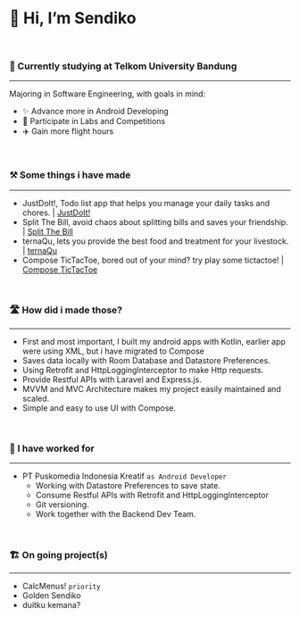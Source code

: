 # 👋 Hi, I’m Sendiko
<br>

###  🏫 Currently studying at Telkom University Bandung 
___
Majoring in Software Engineering, with goals in mind:
 - ✨ Advance more in Android Developing
 - 🧪 Participate in Labs and Competitions
 - ✈️ Gain more flight hours
<br>

### ⚒️ Some things i have made
___
 - JustDoIt!, Todo list app that helps you manage your daily tasks and chores. | [JustDoIt!](https://github.com/Sendiko/JustDoIt)
 - Split The Bill, avoid chaos about splitting bills and saves your friendship. | [Split The Bill](https://github.com/Sendiko/split-the-bill)
 - ternaQu, lets you provide the best food and treatment for your livestock. | [ternaQu](https://github.com/Sendiko/dncc-ternaqu)
 - Compose TicTacToe, bored out of your mind? try play some tictactoe! | [Compose TicTacToe](https://github.com/Sendiko/tictactoe-compose)
<br>

 ### 🛣️ How did i made those?
 ___
  - First and most important, I built my android apps with Kotlin, earlier app were using XML, but i have migrated to Compose 
  - Saves data locally with Room Database and Datastore Preferences.
  - Using Retrofit and HttpLoggingInterceptor to make Http requests.
  - Provide Restful APIs with Laravel and Express.js.
  - MVVM and MVC Architecture makes my project easily maintained and scaled.
  - Simple and easy to use UI with Compose.
<br>

  ### 🏢 I have worked for
  ___
  
   - PT Puskomedia Indonesia Kreatif ```as Android Developer```
     - Working with Datastore Preferences to save state.
     - Consume Restful APIs with Retrofit and HttpLoggingInterceptor
     - Git versioning.
     - Work together with the Backend Dev Team.
 <br>

 ### 🏗️ On going project(s)
 ___
  - CalcMenus! ```priority```
  - Golden Sendiko 
  - duitku kemana? 
<!---
Sendiko/Sendiko is a ✨ special ✨ repository because its `README.md` (this file) appears on your GitHub profile.
You can click the Preview link to take a look at your changes.
--->
